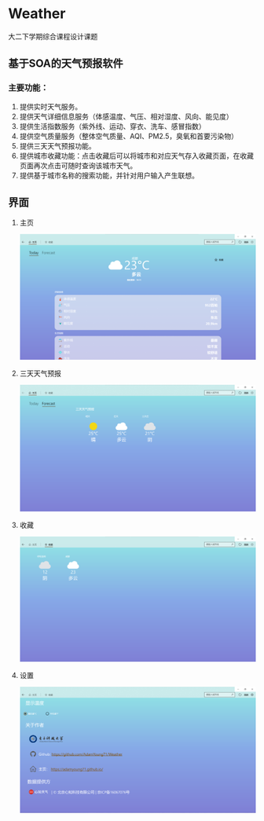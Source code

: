 # Weather

大二下学期综合课程设计课题

## 基于SOA的天气预报软件
### 主要功能：
1. 提供实时天气服务。
2. 提供天气详细信息服务（体感温度、气压、相对湿度、风向、能见度）
3. 提供生活指数服务（紫外线、运动、穿衣、洗车、感冒指数）
4. 提供空气质量服务（整体空气质量、AQI、PM2.5，臭氧和首要污染物）
5. 提供三天天气预报功能。
6. 提供城市收藏功能：点击收藏后可以将城市和对应天气存入收藏页面，在收藏页面再次点击可随时查询该城市天气。
7. 提供基于城市名称的搜索功能，并针对用户输入产生联想。

## 界面
1. 主页

   ![Homepage](assets/Homepage.png)



2. 三天天气预报

   ![Forecast](assets/Forecast.png)



3. 收藏

   ![collection](assets/collection.png)



4. 设置

   ![1557243201716](assets/1557243201716.png)